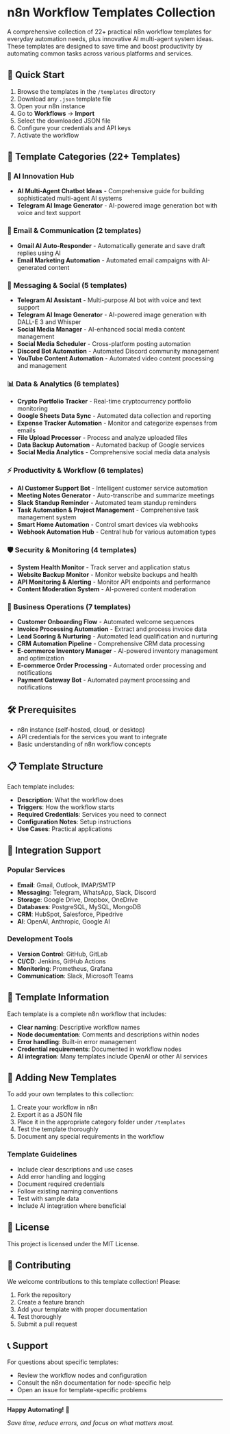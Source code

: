 # n8n Workflow Templates Collection

A comprehensive collection of 22+ practical n8n workflow templates for everyday automation needs, plus innovative AI multi-agent system ideas. These templates are designed to save time and boost productivity by automating common tasks across various platforms and services.

## 🚀 Quick Start

1. Browse the templates in the `/templates` directory
2. Download any `.json` template file
3. Open your n8n instance
4. Go to **Workflows** → **Import**
5. Select the downloaded JSON file
6. Configure your credentials and API keys
7. Activate the workflow

## 📂 Template Categories (22+ Templates)

### 🤖 AI Innovation Hub
- **AI Multi-Agent Chatbot Ideas** - Comprehensive guide for building sophisticated multi-agent AI systems
- **Telegram AI Image Generator** - AI-powered image generation bot with voice and text support

### 📧 Email & Communication (2 templates)
- **Gmail AI Auto-Responder** - Automatically generate and save draft replies using AI
- **Email Marketing Automation** - Automated email campaigns with AI-generated content

### 💬 Messaging & Social (5 templates)
- **Telegram AI Assistant** - Multi-purpose AI bot with voice and text support
- **Telegram AI Image Generator** - AI-powered image generation with DALL-E 3 and Whisper
- **Social Media Manager** - AI-enhanced social media content management
- **Social Media Scheduler** - Cross-platform posting automation
- **Discord Bot Automation** - Automated Discord community management
- **YouTube Content Automation** - Automated video content processing and management

### 📊 Data & Analytics (6 templates)
- **Crypto Portfolio Tracker** - Real-time cryptocurrency portfolio monitoring
- **Google Sheets Data Sync** - Automated data collection and reporting
- **Expense Tracker Automation** - Monitor and categorize expenses from emails
- **File Upload Processor** - Process and analyze uploaded files
- **Data Backup Automation** - Automated backup of Google services
- **Social Media Analytics** - Comprehensive social media data analysis

### ⚡ Productivity & Workflow (6 templates)
- **AI Customer Support Bot** - Intelligent customer service automation
- **Meeting Notes Generator** - Auto-transcribe and summarize meetings
- **Slack Standup Reminder** - Automated team standup reminders
- **Task Automation & Project Management** - Comprehensive task management system
- **Smart Home Automation** - Control smart devices via webhooks
- **Webhook Automation Hub** - Central hub for various automation types

### 🛡️ Security & Monitoring (4 templates)
- **System Health Monitor** - Track server and application status
- **Website Backup Monitor** - Monitor website backups and health
- **API Monitoring & Alerting** - Monitor API endpoints and performance
- **Content Moderation System** - AI-powered content moderation

### 🏢 Business Operations (7 templates)
- **Customer Onboarding Flow** - Automated welcome sequences
- **Invoice Processing Automation** - Extract and process invoice data
- **Lead Scoring & Nurturing** - Automated lead qualification and nurturing
- **CRM Automation Pipeline** - Comprehensive CRM data processing
- **E-commerce Inventory Manager** - AI-powered inventory management and optimization
- **E-commerce Order Processing** - Automated order processing and notifications
- **Payment Gateway Bot** - Automated payment processing and notifications

## 🛠️ Prerequisites

- n8n instance (self-hosted, cloud, or desktop)
- API credentials for the services you want to integrate
- Basic understanding of n8n workflow concepts

## 📋 Template Structure

Each template includes:
- **Description**: What the workflow does
- **Triggers**: How the workflow starts
- **Required Credentials**: Services you need to connect
- **Configuration Notes**: Setup instructions
- **Use Cases**: Practical applications

## 🔗 Integration Support

### Popular Services
- **Email**: Gmail, Outlook, IMAP/SMTP
- **Messaging**: Telegram, WhatsApp, Slack, Discord
- **Storage**: Google Drive, Dropbox, OneDrive
- **Databases**: PostgreSQL, MySQL, MongoDB
- **CRM**: HubSpot, Salesforce, Pipedrive
- **AI**: OpenAI, Anthropic, Google AI

### Development Tools
- **Version Control**: GitHub, GitLab
- **CI/CD**: Jenkins, GitHub Actions
- **Monitoring**: Prometheus, Grafana
- **Communication**: Slack, Microsoft Teams

## 📖 Template Information

Each template is a complete n8n workflow that includes:
- **Clear naming**: Descriptive workflow names
- **Node documentation**: Comments and descriptions within nodes
- **Error handling**: Built-in error management
- **Credential requirements**: Documented in workflow nodes
- **AI integration**: Many templates include OpenAI or other AI services

## 🤝 Adding New Templates

To add your own templates to this collection:

1. Create your workflow in n8n
2. Export it as a JSON file
3. Place it in the appropriate category folder under `/templates`
4. Test the template thoroughly
5. Document any special requirements in the workflow

### Template Guidelines
- Include clear descriptions and use cases
- Add error handling and logging
- Document required credentials
- Follow existing naming conventions
- Test with sample data
- Include AI integration where beneficial

## 📄 License

This project is licensed under the MIT License.

## 🤝 Contributing

We welcome contributions to this template collection! Please:

1. Fork the repository
2. Create a feature branch
3. Add your template with proper documentation
4. Test thoroughly
5. Submit a pull request

## 📞 Support

For questions about specific templates:
- Review the workflow nodes and configuration
- Consult the n8n documentation for node-specific help
- Open an issue for template-specific problems

---

**Happy Automating!** 🎉

*Save time, reduce errors, and focus on what matters most.*